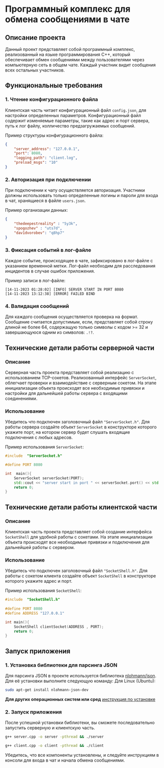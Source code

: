 
# Программный комплекс для обмена сообщениями в чате

## Описание проекта

Данный проект представляет собой программный комплекс, реализованный на языке программирования C++, который обеспечивает обмен сообщениями между пользователями через компьютерную сеть в общем чате. Каждый участник видит сообщения всех остальных участников.

## Функциональные требования

### 1. Чтение конфигурационного файла

Клиентская часть читает конфигурационный файл `config.json`, для настройки определенных параметров. Конфигурационный файл содержит изменяемые параметры, такие как адрес и порт сервера,  путь к лог файлу, колличество предзагружаемых сообщений.

Пример структуры конфигурационного файла:
```json
{
	"server_address": "127.0.0.1",
	"port": 8080,
	"logging_path": "client.log",
	"preload_msgs": "10"
}
```

### 2. Авторизация при подключении

При подключении к чату осуществляется авторизация. Участники должны использовать только определенные логины и пароли для входа в чат, хранящиеся в файле `users.json`.

Пример организации данных:
```json
{
	"thedeepestreality" : "5y3k",
	"spogozhev" : "uts7d",
	"dav1dvorobev": "q8hp7"
}
```

### 3. Фиксация событий в лог-файле

Каждое событие, происходящее в чате, зафиксировано в лог-файле с указанием временной метки. Лог-файл необходим для расследования инцидентов в случае ошибок приложения.

Пример записи в лог-файле:
```
[14-11-2023 01:28:02] [INFO] SERVER START IN PORT 8080
[14-11-2023 13:12:38] [ERROR] FAILED BIND
```

### 4. Валидация сообщений

Для каждого сообщения осуществляется проверка на формат. Сообщение  считается допустимым, если, представляет собой строку длиной не более 64, содержащую только символы с кодом >= 32 и завершающуюся одним из символов: `.!?`.

## Технические детали работы серверной части

### Описание
Серверная часть проекта представляет собой реализацию с использованием 			TCP-сокетов. Реализованный интерфейс `ServerSocket`,  облегчает проверки и взаимодействие с серверным сокетом. На этапе инициализации объекта происходят все необходимые привязки и настройки для дальнейшей работы сервера с входящими соединениями.

###  Использование

Убедитесь что подключен заголовочный файл `"ServerSocket.h"`. Для работы сервера создайте объект `ServerSocket` в конструкторе которого укажите порт, на котором сервер будет слушать входящие подключения с любых адресов.

Пример использования `ServerSocket`:
```c++
#include  "ServerSocket.h"

#define PORT 8080

int  main(){
	ServerSocket serverSocket(PORT);
	std::cout << "server start in port " << serverSocket.port() << std::endl;
	return 0;
}
```
## Технические детали работы клиентской части

### Описание

Клиентская часть проекта представляет собой создание интерфейса `SocketShell` для удобной работы с сокетами. На этапе инициализации объекта происходят все необходимые привязки и подключения для дальнейшей работы с сервером. 

###  Использование

Убедитесь что подключен заголовочный файл `"SocketShell.h"`. Для работы с сокетом клиента создайте объект `SocketShell` в конструкторе которого укажите адрес и порт. 

Пример использования `SocketShell`:
```c++
#include  "SocketShell.h"
	
#define PORT 8080
#define ADDRESS "127.0.0.1"

int main(){
	SocketShell clientSocket(ADDRESS , PORT);
	return 0;
}
```
## Запуск приложения

### 1. Установка библиотеки для парсинга JSON

Для парсинга JSON в проекте используется библиотека [nlohmann/json](https://github.com/nlohmann/json). Для её установки выполните следующую команду:
	Для Linux (Ubuntu):
```bash
sudo apt-get install nlohmann-json-dev
```
**Для других операционных систем или сред** [инструкция по установке](https://json.nlohmann.me/)

### 2. Запуск приложения

После успешной установки библиотеки, вы сможете последовательно запустить серверную и клиентскую часть.
```bash
g++ server.cpp -o server -pthread && ./server
```
```bash
g++ client.cpp -o client -pthread && ./client
```
Убедитесь, что все компоненты установлены, и следуйте инструкциям в консоли для входа в чат и начала обмена сообщениями.